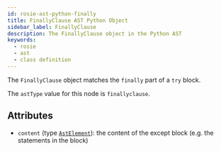 ```yaml
---
id: rosie-ast-python-finally
title: FinallyClause AST Python Object
sidebar_label: FinallyClause
description: The FinallyClause object in the Python AST
keywords:
  - rosie
  - ast
  - class definition
---
```


The `FinallyClause` object matches the `finally` part of a `try` block.

The `astType` value for this node is `finallyclause`.

## Attributes

- `content` (type [`AstElement`](/docs/rosie/ast/common/rosie-ast-common-astelement)): the content of the except block (e.g. the statements in the block)
